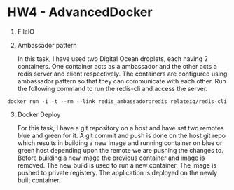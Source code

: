 # HW4 - AdvancedDocker

1.  FileIO
    
    
    
2.  Ambassador pattern
    
    In this task, I have used two Digital Ocean droplets, each having 2 containers. One container acts as a ambassador and the other acts a redis server and client respectively.
The containers are configured using ambassador pattern so that they can communicate with each other.
Run the following command to run the redis-cli and access the server.
  ```
  docker run -i -t --rm --link redis_ambassador:redis relateiq/redis-cli
  ```
  
3.  Docker Deploy
    
    For this task, I have a git repository on a host and have set two remotes blue and green for it. 
A git commit and push is done on the host git repo which results in building a new image and running container on blue or green host depending upon the remote we are pushing the changes to.
Before building a new image the previous container and image is removed. The new build is used to run a new container. The image is pushed to private registery.
The application is deployed on the newly built container.
